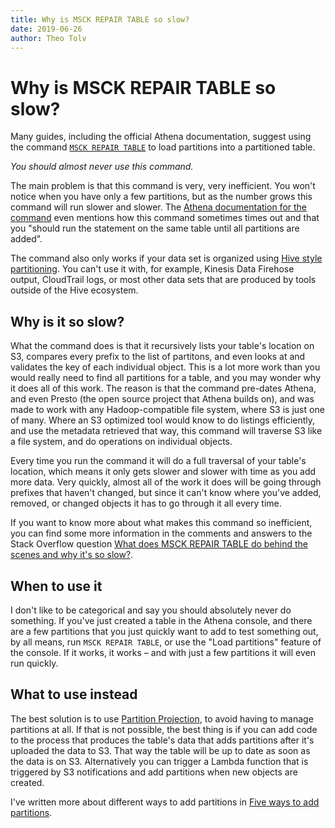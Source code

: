 ```yaml
---
title: Why is MSCK REPAIR TABLE so slow?
date: 2019-06-26
author: Theo Tolv
---
```

# Why is MSCK REPAIR TABLE so slow?

Many guides, including the official Athena documentation, suggest using the command [`MSCK REPAIR TABLE`][1] to load partitions into a partitioned table.

_You should almost never use this command._

The main problem is that this command is very, very inefficient. You won't notice when you have only a few partitions, but as the number grows this command will run slower and slower. The [Athena documentation for the command][1] even mentions how this command sometimes times out and that you "should run the statement on the same table until all partitions are added".

The command also only works if your data set is organized using [Hive style partitioning](/articles/hive-style-partitioning). You can't use it with, for example, Kinesis Data Firehose output, CloudTrail logs, or most other data sets that are produced by tools outside of the Hive ecosystem.

## Why is it so slow?

What the command does is that it recursively lists your table's location on S3, compares every prefix to the list of partitons, and even looks at and validates the key of each individual object. This is a lot more work than you would really need to find all partitions for a table, and you may wonder why it does all of this work. The reason is that the command pre-dates Athena, and even Presto (the open source project that Athena builds on), and was made to work with any Hadoop-compatible file system, where S3 is just one of many. Where an S3 optimized tool would know to do listings efficiently, and use the metadata retrieved that way, this command will traverse S3 like a file system, and do operations on individual objects.

Every time you run the command it will do a full traversal of your table's location, which means it only gets slower and slower with time as you add more data. Very quickly, almost all of the work it does will be going through prefixes that haven't changed, but since it can't know where you've added, removed, or changed objects it has to go through it all every time.

If you want to know more about what makes this command so inefficient, you can find some more information in the comments and answers to the Stack Overflow question [What does MSCK REPAIR TABLE do behind the scenes and why it's so slow?](https://stackoverflow.com/q/53667639/1109).

## When to use it

I don't like to be categorical and say you should absolutely never do something. If you've just created a table in the Athena console, and there are a few partitions that you just quickly want to add to test something out, by all means, run `MSCK REPAIR TABLE`, or use the "Load partitions" feature of the console. If it works, it works – and with just a few partitions it will even run quickly.

## What to use instead

The best solution is to use [Partition Projection](https://docs.aws.amazon.com/athena/latest/ug/partition-projection.html), to avoid having to manage partitions at all. If that is not possible, the best thing is if you can add code to the process that produces the table's data that adds partitions after it's uploaded the data to S3. That way the table will be up to date as soon as the data is on S3. Alternatively you can trigger a Lambda function that is triggered by S3 notifications and add partitions when new objects are created.

I've written more about different ways to add partitions in [Five ways to add partitions](/articles/five-ways-to-add-partitions).

  [1]: https://docs.aws.amazon.com/athena/latest/ug/msck-repair-table.html
